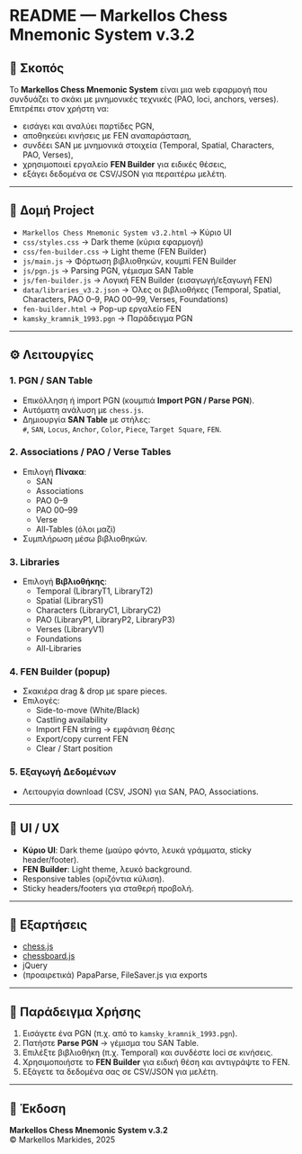 # README — Markellos Chess Mnemonic System v.3.2

## 📌 Σκοπός
Το **Markellos Chess Mnemonic System** είναι μια web εφαρμογή που συνδυάζει το σκάκι με μνημονικές τεχνικές (PAO, loci, anchors, verses).  
Επιτρέπει στον χρήστη να:
- εισάγει και αναλύει παρτίδες PGN,  
- αποθηκεύει κινήσεις με FEN αναπαράσταση,  
- συνδέει SAN με μνημονικά στοιχεία (Temporal, Spatial, Characters, PAO, Verses),  
- χρησιμοποιεί εργαλείο **FEN Builder** για ειδικές θέσεις,  
- εξάγει δεδομένα σε CSV/JSON για περαιτέρω μελέτη.

---

## 📂 Δομή Project

- `Markellos Chess Mnemonic System v3.2.html` → Κύριο UI  
- `css/styles.css` → Dark theme (κύρια εφαρμογή)  
- `css/fen-builder.css` → Light theme (FEN Builder)  
- `js/main.js` → Φόρτωση βιβλιοθηκών, κουμπί FEN Builder  
- `js/pgn.js` → Parsing PGN, γέμισμα SAN Table  
- `js/fen-builder.js` → Λογική FEN Builder (εισαγωγή/εξαγωγή FEN)  
- `data/libraries_v3.2.json` → Όλες οι βιβλιοθήκες (Temporal, Spatial, Characters, PAO 0–9, PAO 00–99, Verses, Foundations)  
- `fen-builder.html` → Pop-up εργαλείο FEN  
- `kamsky_kramnik_1993.pgn` → Παράδειγμα PGN

---

## ⚙️ Λειτουργίες

### 1. PGN / SAN Table
- Επικόλληση ή import PGN (κουμπιά **Import PGN / Parse PGN**).  
- Αυτόματη ανάλυση με `chess.js`.  
- Δημιουργία **SAN Table** με στήλες:  
  `#`, `SAN`, `Locus`, `Anchor`, `Color`, `Piece`, `Target Square`, `FEN`.

### 2. Associations / PAO / Verse Tables
- Επιλογή **Πίνακα**:  
  - SAN  
  - Associations  
  - PAO 0–9  
  - PAO 00–99  
  - Verse  
  - All-Tables (όλοι μαζί)
- Συμπλήρωση μέσω βιβλιοθηκών.

### 3. Libraries
- Επιλογή **Βιβλιοθήκης**:  
  - Temporal (LibraryT1, LibraryT2)  
  - Spatial (LibraryS1)  
  - Characters (LibraryC1, LibraryC2)  
  - PAO (LibraryP1, LibraryP2, LibraryP3)  
  - Verses (LibraryV1)  
  - Foundations  
  - All-Libraries

### 4. FEN Builder (popup)
- Σκακιέρα drag & drop με spare pieces.  
- Επιλογές:
  - Side-to-move (White/Black)  
  - Castling availability  
  - Import FEN string → εμφάνιση θέσης  
  - Export/copy current FEN  
  - Clear / Start position  

### 5. Εξαγωγή Δεδομένων
- Λειτουργία download (CSV, JSON) για SAN, PAO, Associations.

---

## 🎨 UI / UX
- **Κύριο UI**: Dark theme (μαύρο φόντο, λευκά γράμματα, sticky header/footer).  
- **FEN Builder**: Light theme, λευκό background.  
- Responsive tables (οριζόντια κύλιση).  
- Sticky headers/footers για σταθερή προβολή.

---

## 🔗 Εξαρτήσεις
- [chess.js](https://github.com/jhlywa/chess.js)  
- [chessboard.js](https://chessboardjs.com/)  
- jQuery  
- (προαιρετικά) PapaParse, FileSaver.js για exports

---

## 📜 Παράδειγμα Χρήσης
1. Εισάγετε ένα PGN (π.χ. από το `kamsky_kramnik_1993.pgn`).  
2. Πατήστε **Parse PGN** → γέμισμα του SAN Table.  
3. Επιλέξτε βιβλιοθήκη (π.χ. Temporal) και συνδέστε loci σε κινήσεις.  
4. Χρησιμοποιήστε το **FEN Builder** για ειδική θέση και αντιγράψτε το FEN.  
5. Εξάγετε τα δεδομένα σας σε CSV/JSON για μελέτη.

---

## 📌 Έκδοση
**Markellos Chess Mnemonic System v.3.2**  
© Markellos Markides, 2025
